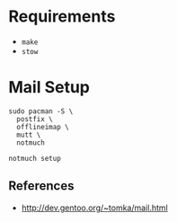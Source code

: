 # Requirements

- `make`
- `stow`

# Mail Setup

    sudo pacman -S \
      postfix \
      offlineimap \
      mutt \
      notmuch

    notmuch setup

## References

- http://dev.gentoo.org/~tomka/mail.html
